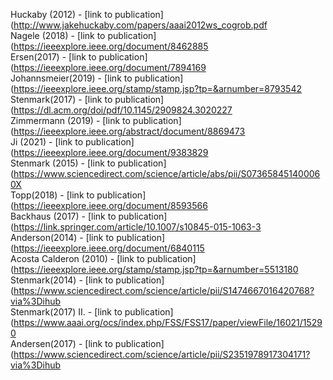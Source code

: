Huckaby (2012) - [link to publication](http://www.jakehuckaby.com/papers/aaai2012ws_cogrob.pdf<br />
Nagele (2018) - [link to publication](https://ieeexplore.ieee.org/document/8462885<br />
Ersen(2017) - [link to publication](https://ieeexplore.ieee.org/document/7894169<br />
Johannsmeier(2019) - [link to publication](https://ieeexplore.ieee.org/stamp/stamp.jsp?tp=&arnumber=8793542<br />
Stenmark(2017) - [link to publication](https://dl.acm.org/doi/pdf/10.1145/2909824.3020227<br />
Zimmermann (2019) - [link to publication](https://ieeexplore.ieee.org/abstract/document/8869473<br />
Ji (2021) - [link to publication](https://ieeexplore.ieee.org/document/9383829<br />
Stenmark (2015) - [link to publication](https://www.sciencedirect.com/science/article/abs/pii/S073658451400060X<br />
Topp(2018) - [link to publication](https://ieeexplore.ieee.org/document/8593566<br />
Backhaus (2017) - [link to publication](https://link.springer.com/article/10.1007/s10845-015-1063-3<br />
Anderson(2014) - [link to publication](https://ieeexplore.ieee.org/document/6840115<br />
Acosta Calderon (2010) - [link to publication](https://ieeexplore.ieee.org/stamp/stamp.jsp?tp=&arnumber=5513180<br />
Stenmark(2014) - [link to publication](https://www.sciencedirect.com/science/article/pii/S1474667016420768?via%3Dihub<br />
Stenmark(2017) II. - [link to publication](https://www.aaai.org/ocs/index.php/FSS/FSS17/paper/viewFile/16021/15290<br />
Andersen(2017) - [link to publication](https://www.sciencedirect.com/science/article/pii/S2351978917304171?via%3Dihub<br />
